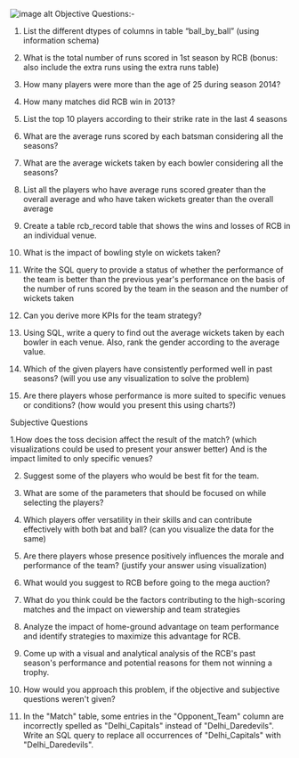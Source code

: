 ![image alt](https://wallpapercave.com/wp/wp7433218.jpg)
Objective Questions:-
 
1. List the different dtypes of columns in table “ball_by_ball” (using information schema)

2. What is the total number of runs scored in 1st season by RCB (bonus: also include the extra runs using the extra runs table)

3. How many players were more than the age of 25 during season 2014?

4. How many matches did RCB win in 2013? 

5. List the top 10 players according to their strike rate in the last 4 seasons

6. What are the average runs scored by each batsman considering all the seasons?

7. What are the average wickets taken by each bowler considering all the seasons?

8. List all the players who have average runs scored greater than the overall average and who have taken wickets greater than the overall average

9. Create a table rcb_record table that shows the wins and losses of RCB in an individual venue.

10. What is the impact of bowling style on wickets taken?

11. Write the SQL query to provide a status of whether the performance of the team is better than the previous year's performance on the basis of the number of runs scored by the team in the season and the number of wickets taken 

12. Can you derive more KPIs for the team strategy?

13. Using SQL, write a query to find out the average wickets taken by each bowler in each venue. Also, rank the gender according to the average value.

14. Which of the given players have consistently performed well in past seasons? (will you use any visualization to solve the problem)

15. Are there players whose performance is more suited to specific venues or conditions? (how would you present this using charts?) 



Subjective Questions

1.How does the toss decision affect the result of the match? (which visualizations could be used to present your answer better) And is the impact limited to only specific venues?

2. Suggest some of the players who would be best fit for the team.
   
3. What are some of the parameters that should be focused on while selecting the players?
 
4. Which players offer versatility in their skills and can contribute effectively with both bat and ball? (can you visualize the data for the same)

5. Are there players whose presence positively influences the morale and performance of the team? (justify your answer using visualization)

6. What would you suggest to RCB before going to the mega auction? 

7. What do you think could be the factors contributing to the high-scoring matches and the impact on viewership and team strategies

8. Analyze the impact of home-ground advantage on team performance and identify strategies to maximize this advantage for RCB.

9. Come up with a visual and analytical analysis of the RCB's past season's performance and potential reasons for them not winning a trophy.

10. How would you approach this problem, if the objective and subjective questions weren't given?

11. In the "Match" table, some entries in the "Opponent_Team" column are incorrectly spelled as "Delhi_Capitals" instead of "Delhi_Daredevils". Write an SQL query to replace all occurrences of "Delhi_Capitals" with "Delhi_Daredevils".
